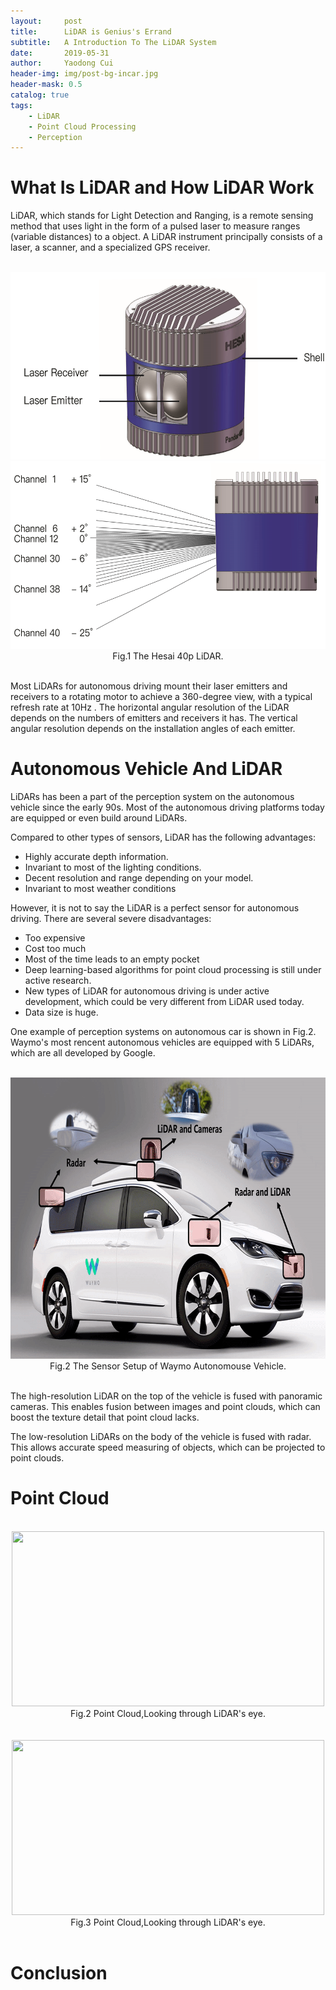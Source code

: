 ```yaml
---
layout:     post
title:      LiDAR is Genius's Errand
subtitle:   A Introduction To The LiDAR System
date:       2019-05-31
author:     Yaodong Cui
header-img: img/post-bg-incar.jpg
header-mask: 0.5
catalog: true
tags:
    - LiDAR
    - Point Cloud Processing
    - Perception
---
```



# What Is LiDAR and How LiDAR Work
LiDAR, which stands for Light Detection and Ranging, is a remote sensing method that uses light in the form of a pulsed laser to measure ranges (variable distances) to a object.  A LiDAR instrument principally consists of a laser, a scanner, and a specialized GPS receiver. 

<br>
<div  align="center"> 
    <img 
    src="https://raw.githubusercontent.com/yaodongC/yaodongC.github.io/master/post_img/190531/hesai40p2.PNG"
    width = "600" height = "300">
    <img 
    src="https://raw.githubusercontent.com/yaodongC/yaodongC.github.io/master/post_img/190531/hesai40p3.png"
    width = "600" height = "300"></div>
 <div align="center">Fig.1   The Hesai 40p LiDAR.</div>
<br> 

Most LiDARs for autonomous driving mount their laser emitters and receivers to a rotating motor to achieve a 360-degree view, with a typical refresh rate at 10Hz . The horizontal angular resolution of the LiDAR depends on the numbers of emitters and receivers it has. The vertical angular resolution depends on the installation angles of each emitter. 


# Autonomous Vehicle And LiDAR

LiDARs has been a part of the perception system on the autonomous vehicle since the early 90s. Most of the autonomous driving platforms today are equipped or even build around LiDARs. 

Compared to other types of sensors, LiDAR has the following advantages:
- Highly accurate depth information.
- Invariant to most of the lighting conditions.
- Decent resolution and range depending on your model.
- Invariant  to most weather conditions

However, it is not to say the LiDAR is a perfect sensor for autonomous driving. There are several severe disadvantages:
- Too expensive
- Cost too much
- Most of the time leads to an empty pocket
- Deep learning-based algorithms for point cloud processing is still under active research.
- New types of LiDAR for autonomous driving is under active development, which could be very different from LiDAR used today.
- Data size is huge.

One example of perception systems on autonomous car is shown in Fig.2. Waymo's most rencent autonomous vehicles are equipped with 5 LiDARs, which are all developed by Google.

<br>
<div  align="center"> 
    <img 
    src="https://raw.githubusercontent.com/yaodongC/yaodongC.github.io/master/post_img/190531/Waymo car-2.gif"
    width = "800" height = "450"></div>
 <div align="center">Fig.2   The Sensor Setup of Waymo Autonomouse Vehicle.</div>
<br>  

The high-resolution LiDAR on the top of the vehicle is fused with panoramic cameras. This enables fusion between images and point clouds, which can boost the texture detail that point cloud lacks.

The low-resolution LiDARs on the body of the vehicle is fused with radar.  This allows accurate speed measuring of objects, which can be projected to point clouds.

# Point Cloud

<br>
<div  align="center"> 
    <img 
    src="https://raw.githubusercontent.com/yaodongC/yaodongC.github.io/master/post_img/190531/行驶.gif"
    width = "500" height = "280"></div>
 <div align="center">Fig.2   Point Cloud,Looking through LiDAR's eye.</div>
<br>  

<br>
<div  align="center"> 
    <img 
    src="https://raw.githubusercontent.com/yaodongC/yaodongC.github.io/master/post_img/190531/路口.gif"
    width = "500" height = "280"></div>
 <div align="center">Fig.3    Point Cloud,Looking through LiDAR's eye.</div>
<br>  



 



# Conclusion

